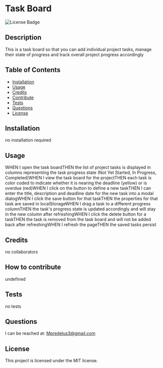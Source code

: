 # Task Board
  ![License Badge](https://img.shields.io/badge/license-MIT-green)

  ## Description

  This is  a task board so that you can add individual project tasks, manage their state of progress and track overall project progress accordingly

  ## Table of Contents

- [Installation](#installation)
- [Usage](#usage)
- [Credits](#credits)
- [Contribute](#contribute)
- [Tests](#tests)
- [Questions](#questions)
- [License](#license)



## Installation
no installation required

## Usage
WHEN I open the task boardTHEN the list of project tasks is displayed in columns representing the task progress state (Not Yet Started, In Progress, Completed)WHEN I view the task board for the projectTHEN each task is color coded to indicate whether it is nearing the deadline (yellow) or is overdue (red)WHEN I click on the button to define a new taskTHEN I can enter the title, description and deadline date for the new task into a modal dialogWHEN I click the save button for that taskTHEN the properties for that task are saved in localStorageWHEN I drag a task to a different progress columnTHEN the task's progress state is updated accordingly and will stay in the new column after refreshingWHEN I click the delete button for a taskTHEN the task is removed from the task board and will not be added back after refreshingWHEN I refresh the pageTHEN the saved tasks persist

## Credits
no collaborators

## How to contribute
undefined

## Tests
no tests

## Questions
I can be reached at: Mpredelus3@gmail.com 


## License

  This project is licensed under the MIT license.


